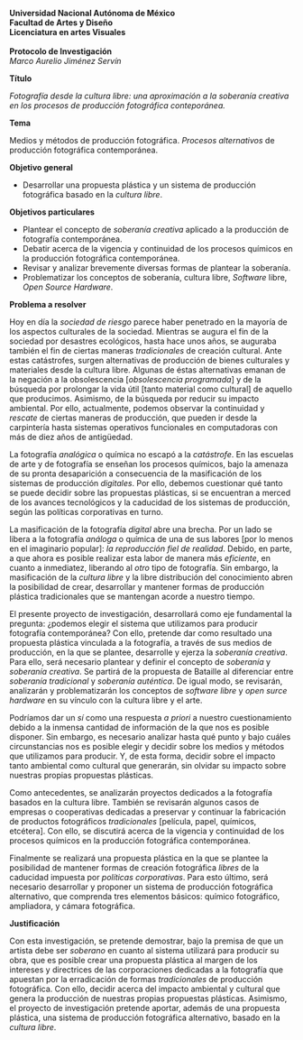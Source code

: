 
<p style="text-align: right;">

**Universidad Nacional Autónoma de México**
<br>
**Facultad de Artes y Diseño**
<br>
**Licenciatura en artes Visuales**
<br>
<br>
**Protocolo de Investigación**
<br>
_Marco Aurelio Jiménez Servín_

</p>


**Título**

_Fotografía desde la cultura libre: una aproximación a la soberanía creativa en los procesos de producción fotográfica conteporánea._

**Tema**

Medios y métodos de producción fotográfica. _Procesos alternativos_ de producción fotográfica contemporánea.

**Objetivo general**

- Desarrollar una propuesta plástica y un sistema de producción fotográfica basado en la _cultura libre_.

**Objetivos particulares**

- Plantear el concepto de _soberanía creativa_ aplicado a la producción de fotografía contemporánea.
- Debatir acerca de la vigencia y continuidad de los procesos químicos en la producción fotográfica contemporánea.
- Revisar y analizar brevemente diversas formas de plantear la soberanía.
- Problematizar los conceptos de soberanía, cultura libre, _Software_ libre, _Open Source Hardware_.


**Problema a resolver**

Hoy en día la _sociedad de riesgo_ parece haber penetrado en la mayoría de los aspectos culturales de la sociedad. Mientras se augura el fin de la sociedad por desastres ecológicos, hasta hace unos años, se auguraba también el fin de ciertas maneras _tradicionales_ de creación cultural. Ante estas catástrofes, surgen alternativas de producción de bienes culturales y materiales desde la cultura libre. Algunas de éstas alternativas emanan de la negación a la obsolescencia [_obsolescencia programada_] y de la búsqueda por prolongar la vida útil [tanto material como cultural] de aquello que producimos. Asimismo, de la búsqueda por reducir su impacto ambiental. Por ello, actualmente, podemos observar la continuidad y _rescate_ de ciertas maneras de producción, que pueden ir desde la carpintería hasta sistemas operativos funcionales en computadoras con más de diez años de antigüedad.

La fotografía _analógica_ o química no escapó a la _catástrofe_. En las escuelas de arte y de fotografía se enseñan los procesos químicos, bajo la amenaza de su pronta desaparición a consecuencia de la masificación de los sistemas de producción _digitales_. Por ello, debemos cuestionar qué tanto se puede decidir sobre las propuestas plásticas, si se encuentran a merced de los avances tecnológicos y la caducidad de los sistemas de producción, según las políticas corporativas en turno.

La masificación de la fotografía _digital_ abre una brecha. Por un lado se libera a la fotografía _análoga_ o química de una de sus labores [por lo menos en el imaginario popular]: _la reproducción fiel de realidad_. Debido, en parte, a que ahora es posible realizar esta labor de manera más _eficiente_, en cuanto a inmediatez, liberando al _otro_ tipo de fotografía. Sin embargo, la masificación de la _cultura libre_ y la libre distribución del conocimiento abren la posibilidad de crear, desarrollar y mantener formas de producción plástica tradicionales que se mantengan acorde a nuestro tiempo.

El presente proyecto de investigación, desarrollará como eje fundamental la pregunta: ¿podemos elegir el sistema que utilizamos para producir fotografía contemporánea? Con ello, pretende dar como resultado una propuesta plástica vinculada a la fotografía, a través de sus medios de producción, en la que se plantee, desarrolle y ejerza la _soberanía creativa_. Para ello, será necesario plantear y definir el concepto de _soberanía_ y _soberanía creativa_. Se partirá de la propuesta de Bataille al diferenciar entre _soberanía tradicional_ y _soberanía auténtica_. De igual modo, se revisarán, analizarán y problematizarán los conceptos  de _software libre_  y _open surce hardware_ en su vínculo con la cultura libre y el arte.

Podríamos dar un _sí_ como una respuesta _a priori_ a nuestro cuestionamiento debido a la inmensa cantidad de información de la que nos es posible disponer. Sin embargo, es necesario analizar hasta qué punto y bajo cuáles circunstancias nos es posible elegir y decidir sobre los medios y métodos que utilizamos para producir. Y, de esta forma, decidir sobre el impacto tanto ambiental como cultural que generarán, sin olvidar su impacto sobre nuestras propias propuestas plásticas.

Como antecedentes, se analizarán proyectos dedicados a la fotografía basados en la cultura libre. También se revisarán algunos casos de empresas o cooperativas dedicadas a preservar y continuar la fabricación de productos fotográficos _tradicionales_ [película, papel, químicos, etcétera]. Con ello, se discutirá acerca de la vigencia y continuidad de los procesos químicos en la producción fotográfica contemporánea.

Finalmente se realizará una propuesta plástica en la que se plantee la posibilidad de mantener formas de creación fotográfica _libres_ de la caducidad impuesta por _políticas corporativas_. Para esto último, será necesario desarrollar y proponer un sistema de producción fotográfica alternativo, que comprenda tres elementos básicos: químico fotográfico, ampliadora, y cámara fotográfica.

**Justificación**

Con esta investigación, se pretende demostrar, bajo la premisa de que un artista debe ser _soberano_ en cuanto al sistema utilizará para producir su obra, que es posible crear una propuesta plástica al margen de los intereses y directrices de las corporaciones dedicadas a la fotografía que apuestan por la erradicación de formas _tradicionales_ de producción fotográfica. Con ello, decidir acerca del impacto ambiental y cultural que genera la producción de nuestras propias propuestas plásticas. Asimismo, el proyecto de investigación pretende aportar, además de una propuesta plástica, una sistema de producción fotográfica alternativo, basado en la _cultura libre_.
